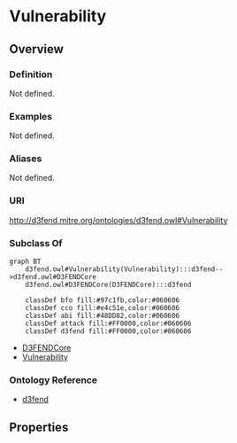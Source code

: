 # Vulnerability

## Overview

### Definition
Not defined.

### Examples
Not defined.

### Aliases
Not defined.

### URI
http://d3fend.mitre.org/ontologies/d3fend.owl#Vulnerability

### Subclass Of
```mermaid
graph BT
    d3fend.owl#Vulnerability(Vulnerability):::d3fend-->d3fend.owl#D3FENDCore
    d3fend.owl#D3FENDCore(D3FENDCore):::d3fend
    
    classDef bfo fill:#97c1fb,color:#060606
    classDef cco fill:#e4c51e,color:#060606
    classDef abi fill:#48DD82,color:#060606
    classDef attack fill:#FF0000,color:#060606
    classDef d3fend fill:#FF0000,color:#060606
```

- [D3FENDCore](/docs/ontology/reference/model/D3FENDCore/D3FENDCore.md)
- [Vulnerability](/docs/ontology/reference/model/D3FENDCore/Vulnerability/Vulnerability.md)


### Ontology Reference
- [d3fend](http://d3fend.mitre.org/ontologies/d3fend.owl#)

## Properties
